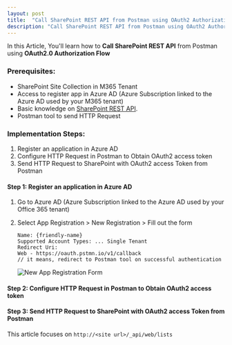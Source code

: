 ```yaml
---
layout: post
title:  "Call SharePoint REST API from Postman using OAuth2 Authorization Flow"
description: "Call SharePoint REST API from Postman using OAuth2 Authorization Flow"
---
```


In this Article, You'll learn how to **Call SharePoint REST API** from Postman using **OAuth2.0 Authorization Flow**

### Prerequisites:
* SharePoint Site Collection in M365 Tenant
* Access to register app in Azure AD (Azure Subscription linked to the Azure AD used by your M365 tenant)
* Basic knowledge on [SharePoint REST API](https://docs.microsoft.com/en-us/sharepoint/dev/sp-add-ins/complete-basic-operations-using-sharepoint-rest-endpoints).
* Postman tool to send HTTP Request


### Implementation Steps:
1. Register an application in Azure AD
1. Configure HTTP Request in Postman to Obtain OAuth2 access token
1. Send HTTP Request to SharePoint with OAuth2 access Token from Postman

#### Step 1: Register an application in Azure AD
1. Go to Azure AD (Azure Subscription linked to the Azure AD used by your Office 365 tenant)
1. Select App Registration > New Registration > Fill out the form

    ```
    Name: {friendly-name}
    Supported Account Types: ... Single Tenant
    Redirect Uri: 
    Web - https://oauth.pstmn.io/v1/callback 
    // it means, redirect to Postman tool on successful authentication
    ```
    ![New App Registration Form](https://github.com/vstudio365/blog/blob/116c955df3679a3325217c84573911823c10e3d9/assets/app-registration-form-01.png)
    
#### Step 2: Configure HTTP Request in Postman to Obtain OAuth2 access token

#### Step 3: Send HTTP Request to SharePoint with OAuth2 access Token from Postman
 This article focuses on `http://<site url>/_api/web/lists`